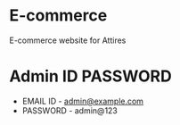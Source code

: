 # E-commerce
E-commerce website for Attires

# Admin ID PASSWORD 
- EMAIL ID - admin@example.com
- PASSWORD - admin@123
